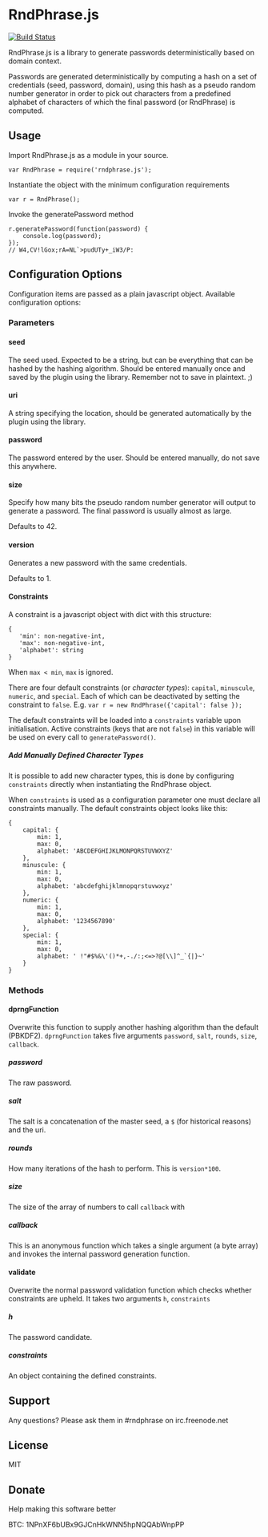 # RndPhrase.js
[![Build Status](https://travis-ci.org/RndPhrase/RndPhrase.js.svg?branch=master)](https://travis-ci.org/RndPhrase/RndPhrase.js)

RndPhrase.js is a library to generate passwords deterministically
based on domain context.

Passwords are generated deterministically by computing a hash
on a set of credentials (seed, password, domain), using this hash
as a pseudo random number generator in order to pick out characters
from a predefined alphabet of characters of which the final password
(or RndPhrase) is computed.


## Usage
Import RndPhrase.js as a module in your source.

    var RndPhrase = require('rndphrase.js');

Instantiate the object with the minimum configuration requirements

    var r = RndPhrase();

Invoke the generatePassword method

    r.generatePassword(function(password) {
        console.log(password);
    });
    // W4,CV!lGox;rA=NL`>pudUTy+_iW3/P:


## Configuration Options
Configuration items are passed as a plain javascript object. Available configuration options:

### Parameters
#### seed
The seed used. Expected to be a string, but can be everything that can be hashed by the hashing algorithm. Should be entered manually once and saved by the plugin using the library. Remember not to save in plaintext. ;)

#### uri
A string specifying the location, should be generated automatically by the plugin using the library.

#### password
The password entered by the user. Should be entered manually, do not save this anywhere.

#### size
Specify how many bits the pseudo random number generator will
output to generate a password. The final password is usually
almost as large.

Defaults to 42.

#### version
Generates a new password with the same credentials.

Defaults to 1.

#### Constraints
A constraint is a javascript object with dict with this structure:

    {
       'min': non-negative-int,
       'max': non-negative-int,
       'alphabet': string
    }

When `max < min`, `max` is ignored.

There are four default constraints (or *character types*): `capital`,
`minuscule`, `numeric`, and `special`. Each of which can be deactivated
by setting the constraint to `false`. E.g.
`var r = new RndPhrase({'capital': false });`

The default constraints will be loaded into a `constraints` variable
upon initialisation. Active constraints (keys that are not `false`)
in this variable will be used on every call to `generatePassword()`.

##### Add Manually Defined Character Types
It is possible to add new character types, this is done by configuring
`constraints` directly when instantiating the RndPhrase object.

When `constraints` is used as a configuration parameter one must
declare all constraints manually. The default constraints object
looks like this:

    {
        capital: {
            min: 1,
            max: 0,
            alphabet: 'ABCDEFGHIJKLMONPQRSTUVWXYZ'
        },
        minuscule: {
            min: 1,
            max: 0,
            alphabet: 'abcdefghijklmnopqrstuvwxyz'
        },
        numeric: {
            min: 1,
            max: 0,
            alphabet: '1234567890'
        },
        special: {
            min: 1,
            max: 0,
            alphabet: ' !"#$%&\'()*+,-./:;<=>?@[\\]^_`{|}~'
        }
    }


### Methods
#### dprngFunction
Overwrite this function to supply another hashing algorithm than
the default (PBKDF2). `dprngFunction` takes five arguments `password`, `salt`, `rounds`, `size`, `callback`.

##### password
The raw password.

##### salt
The salt is a concatenation of the master seed, a `$` (for historical reasons) and the uri.

##### rounds
How many iterations of the hash to perform. This is `version*100`.

##### size
The size of the array of numbers to call `callback` with

##### callback
This is an anonymous function which takes a single argument (a
byte array) and invokes the internal password generation function.

#### validate
Overwrite the normal password validation function which checks
whether constraints are upheld. It takes two arguments `h`, `constraints`

##### h
The password candidate.

##### constraints
An object containing the defined constraints.


## Support
Any questions? Please ask them in #rndphrase on irc.freenode.net


## License
MIT


## Donate
Help making this software better

BTC: 1NPnXF6bUBx9GJCnHkWNN5hpNQQAbWnpPP
